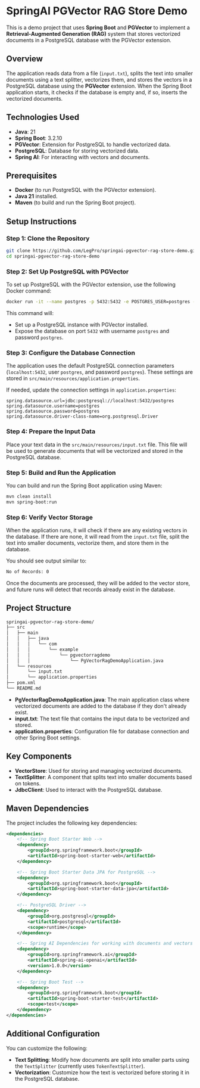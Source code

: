 
# SpringAI PGVector RAG Store Demo

This is a demo project that uses **Spring Boot** and **PGVector** to implement a **Retrieval-Augmented Generation (RAG)** system that stores vectorized documents in a PostgreSQL database with the PGVector extension.

## Overview

The application reads data from a file (`input.txt`), splits the text into smaller documents using a text splitter, vectorizes them, and stores the vectors in a PostgreSQL database using the **PGVector** extension. When the Spring Boot application starts, it checks if the database is empty and, if so, inserts the vectorized documents.

## Technologies Used

- **Java**: 21
- **Spring Boot**: 3.2.10
- **PGVector**: Extension for PostgreSQL to handle vectorized data.
- **PostgreSQL**: Database for storing vectorized data.
- **Spring AI**: For interacting with vectors and documents.

## Prerequisites

- **Docker** (to run PostgreSQL with the PGVector extension).
- **Java 21** installed.
- **Maven** (to build and run the Spring Boot project).

## Setup Instructions

### Step 1: Clone the Repository

```bash
git clone https://github.com/LegPro/springai-pgvector-rag-store-demo.git
cd springai-pgvector-rag-store-demo
```

### Step 2: Set Up PostgreSQL with PGVector

To set up PostgreSQL with the PGVector extension, use the following Docker command:

```bash
docker run -it --name postgres -p 5432:5432 -e POSTGRES_USER=postgres -e POSTGRES_PASSWORD=postgres pgvector/pgvector:0.7.4-pg16
```

This command will:

- Set up a PostgreSQL instance with PGVector installed.
- Expose the database on port `5432` with username `postgres` and password `postgres`.

### Step 3: Configure the Database Connection

The application uses the default PostgreSQL connection parameters (`localhost:5432`, user `postgres`, and password `postgres`). These settings are stored in `src/main/resources/application.properties`.

If needed, update the connection settings in `application.properties`:

```properties
spring.datasource.url=jdbc:postgresql://localhost:5432/postgres
spring.datasource.username=postgres
spring.datasource.password=postgres
spring.datasource.driver-class-name=org.postgresql.Driver
```

### Step 4: Prepare the Input Data

Place your text data in the `src/main/resources/input.txt` file. This file will be used to generate documents that will be vectorized and stored in the PostgreSQL database.

### Step 5: Build and Run the Application

You can build and run the Spring Boot application using Maven:

```bash
mvn clean install
mvn spring-boot:run
```

### Step 6: Verify Vector Storage

When the application runs, it will check if there are any existing vectors in the database. If there are none, it will read from the `input.txt` file, split the text into smaller documents, vectorize them, and store them in the database.

You should see output similar to:

```bash
No of Records: 0
```

Once the documents are processed, they will be added to the vector store, and future runs will detect that records already exist in the database.

## Project Structure

```bash
springai-pgvector-rag-store-demo/
├── src
│   ├── main
│   │   ├── java
│   │   │   └── com
│   │   │       └── example
│   │   │           └── pgvectorragdemo
│   │   │               └── PgVectorRagDemoApplication.java
│   └── resources
│       └── input.txt
│       └── application.properties
├── pom.xml
└── README.md
```

- **PgVectorRagDemoApplication.java**: The main application class where vectorized documents are added to the database if they don't already exist.
- **input.txt**: The text file that contains the input data to be vectorized and stored.
- **application.properties**: Configuration file for database connection and other Spring Boot settings.

## Key Components

- **VectorStore**: Used for storing and managing vectorized documents.
- **TextSplitter**: A component that splits text into smaller documents based on tokens.
- **JdbcClient**: Used to interact with the PostgreSQL database.

## Maven Dependencies

The project includes the following key dependencies:

```xml
<dependencies>
    <!-- Spring Boot Starter Web -->
    <dependency>
        <groupId>org.springframework.boot</groupId>
        <artifactId>spring-boot-starter-web</artifactId>
    </dependency>

    <!-- Spring Boot Starter Data JPA for PostgreSQL -->
    <dependency>
        <groupId>org.springframework.boot</groupId>
        <artifactId>spring-boot-starter-data-jpa</artifactId>
    </dependency>

    <!-- PostgreSQL Driver -->
    <dependency>
        <groupId>org.postgresql</groupId>
        <artifactId>postgresql</artifactId>
        <scope>runtime</scope>
    </dependency>

    <!-- Spring AI Dependencies for working with documents and vectors -->
    <dependency>
        <groupId>org.springframework.ai</groupId>
        <artifactId>spring-ai-openai</artifactId>
        <version>1.0.0</version>
    </dependency>

    <!-- Spring Boot Test -->
    <dependency>
        <groupId>org.springframework.boot</groupId>
        <artifactId>spring-boot-starter-test</artifactId>
        <scope>test</scope>
    </dependency>
</dependencies>
```

## Additional Configuration

You can customize the following:

- **Text Splitting**: Modify how documents are split into smaller parts using the `TextSplitter` (currently uses `TokenTextSplitter`).
- **Vectorization**: Customize how the text is vectorized before storing it in the PostgreSQL database.
